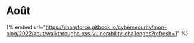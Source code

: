 # Août

{% embed url="https://sharpforce.gitbook.io/cybersecurity/mon-blog/2022/aout/walkthroughs-xss-vulnerability-challenges?refresh=1" %}

